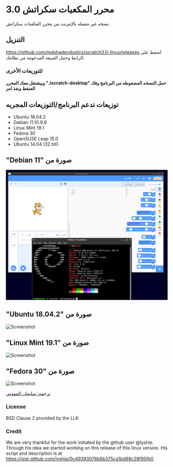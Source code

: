 # محرر المكعبات سكراتش 3.0
نسخه غير متصله بالإنترنت من محرر المكعبات سكراتش.

## التنزيل
https://github.com/redshaderobotics/scratch3.0-linux/releases اضغط على الرابط
وحمل الصيغة المدعومة من نظامك.
### للتوزيعات الأخرى
#### وبيشتغل معك المحرر "./scratch-desktop" حمل النسخه المضغوطه من البرنامج وفك الضغط ونفذ امر 

## توزيعات تدعم البرنامج/التوزيعات المجربه
* Ubuntu 18.04.2
* Debian 11.10.9.8
* Linux Mint 19.1
* Fedora 30
* OpenSUSE Leap 15.0
* Ubuntu 14.04 (32 bit)

## "Debian 11" صورة من
![Screenshot](Screenshotdebian11.png)

## "Ubuntu 18.04.2" صورة من
![Screenshot](screenshot.png)

## "Linux Mint 19.1" صورة من
![Screenshot](screenshotmint.png)

## "Fedora 30" صورة من
![Screenshot](screenshotfedora.png)

<a href="https://twitter.com/F14Commander">ترجمه: سليمان المهوس</a>
### License
BSD Clause 2 provided by the LLK

### Credit
We are very thankful for the work initiated by the github user @lyshie. Through his idea we started working on this release
of this linux version. His script and description is at https://gist.github.com/lyshie/0c49393076b8b375ca1bd98c28f95fb0
